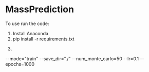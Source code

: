 # MassPrediction

To use run the code:

1. Install Anaconda
2. pip install -r requirements.txt
3. ```python MoumouPredictionBNN.py --test-batch-size=1
--mode="train"
--save_dir="./"
--num_monte_carlo=50
--lr=0.1
--epochs=1000
